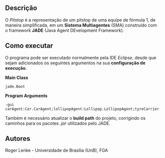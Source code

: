 
## Descrição

O _Pitstop_ é a representação de um pitstop de uma equipe de fórmula 1, de
maneira simplificada, em um **Sistema Multiagentes** (SMA) construído com o
framework **JADE** (Java Agent DEvelopment Framework).

## Como executar

O programa pode ser executado normalmente pela IDE _Eclipse_, desde que sejam
adicionados os seguintes argumentos na sua **configuração de execução**.

**Main Class**

```jade.Boot```

**Program Arguments**

```
-gui
carAgent:Car.CarAgent;lollipopAgent:Lollipop.LollipopAgent;tyreCarrier:TyreCarrier.TyreCarrierAgent;tyreChanger:TyreChanger.TyreChangerAgent
```

Também é necessário atualizar o **build path** do projeto, corrigindo os
caminhos para os pacotes *.jar* utilizados pelo JADE.

## Autores

Roger Lenke - Universidade de Brasília (UnB), FGA
